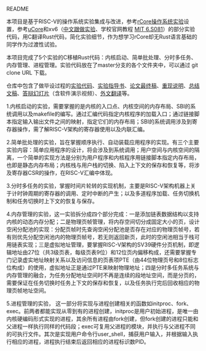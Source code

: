 README

  本项目是基于RISC-V的操作系统实验集成与改进，参考[rCore操作系统实验](https://rcore-os.github.io/rCore-Tutorial-Book-v3/index.html)设置，参考[uCore](https://nankai.gitbook.io/ucore-os-on-risc-v64/)和xv6（[中文跟做实验](https://blog.csdn.net/u013577996/article/details/108679997)、学校官网教程 [MIT 6.S081](https://pdos.csail.mit.edu/6.S081/2021/)）的部分实验代码，用C翻译Rust代码，简化实验细节，作为想学习rCore却无Rust语言基础的同学作为过渡性试验。

本项目完成了5个实验的C移植Rust代码：内核启动、简单批处理、分时多任务、内存管理、进程管理。实验代码放在了master分支的各个文件夹中，可以通过 git clone URL 下载。

  仓库中包含了做毕设过程的[实验代码](https://github.com/DLW1941/rCore-C-lab/tree/master)、[实验指导书](https://rcore-c-tuturial.gitbook.io/rcore-tutorial-c-version1/)、[论文最终稿](https://github.com/DLW1941/rCore-C-lab/blob/master/%E5%9F%BA%E4%BA%8ERISC-%E2%85%A4%E7%9A%84%E6%93%8D%E4%BD%9C%E7%B3%BB%E7%BB%9F%E5%AE%9E%E9%AA%8C%E9%9B%86%E6%88%90%E5%92%8C%E6%94%B9%E8%BF%9B.pdf)、[重现说明](https://github.com/DLW1941/rCore-C-lab/blob/master/%E9%87%8D%E7%8E%B0%E8%AF%B4%E6%98%8E.docx)、[总结文稿](https://github.com/DLW1941/rCore-C-lab/blob/master/%E6%80%BB%E7%BB%93.docx)、[答辩幻灯片](https://github.com/DLW1941/rCore-C-lab/blob/master/%E6%AF%95%E4%B8%9A%E8%AE%BE%E8%AE%A1%E7%AD%94%E8%BE%A9V3.0.pptx)（含软件演示视频）、[外文翻译](https://github.com/DLW1941/rCore-C-lab/blob/master/%E5%A4%96%E6%96%87%E7%BF%BB%E8%AF%91_%E5%A4%A7%E5%9E%8B%E7%B3%BB%E7%BB%9F%E8%BD%AF%E4%BB%B6%E9%83%A8%E5%88%86%E6%95%85%E9%9A%9C%E7%9A%84%E7%90%86%E8%A7%A3%E3%80%81%E6%A3%80%E6%B5%8B%E4%B8%8E%E5%AE%9A%E4%BD%8D.pdf)等。

  1.内核启动的实验，需要掌握的是内核的入口点、内核空间的内存布局、SBI的系统调用以及makefile的编写。通过汇编代码指定内核程序的加载入口；通过链接脚本指定输入输出文件之间的映射，指定它们的内存布局；SBI的系统调用涉及到寄存器操作，需了解RISC-V架构的寄存器使用以及内联汇编。

  2.简单批处理的实验，旨在掌握顺序执行、自动装载应用程序的实现。有三个主要实验内容：简单应用程序的设计，将会涉及到系统调用；用户空间与内核空间的隔离，一个简单的实现方法是分别为用户程序和内核程序用链接脚本指定内存布局，也即是静态内存布局；内核栈与用户栈的切换、陷入上下文的保存和恢复等，将涉及寄存器CSR的操作，在RISC-V汇编中体现。

  3.分时多任务的实验，掌握时间片轮转的实现机制，主要是RISC-V架构机器上关于计时钟周期的寄存器的调用、定时中断的产生；以及多道程序加载、任务切换机制和任务切换时上下文的恢复与保存。

  4.内存管理的实验，这一实验拆分成四个部分完成：一是添加链表数据结构以支持内核的动态内存分配；二是物理页帧管理，将内存空间切分成固定大小的页，设计空闲分配池的实现：分配页帧时先查询空闲分配池是否存在对应的物理页帧号，若有则优先分配空闲池内的物理页帧号，若无则返回新页，此时的空闲池相当于栈可用链表实现；三是虚拟地址管理，要掌握RISC-V架构的SV39硬件分页机制，即逻辑地址由27位（共3级页表，每级页表9位）和12位页内偏移构成，还需要掌握专门记录虚实地址映射关系以及访问信息的页表项PTE（由44位物理页号和8位标志位构成）的使用，虚拟地址正是通过PTE来映射物理地址；四是分时多任务系统与内存管理的融合，为任务分配地址空间时不再是连续的段地址空间，而是分页的，需要保证在任务切换时任务上下文的保存和恢复，以及任务执行完后回收相应的物理页帧地址空间。

  5.进程管理的实验， 这一部分将实现与进程创建相关的函数如initproc、fork、exec。前两者都能实现从零到有的进程创建，initproc是用户初始进程，是唯一由内核硬编码形式实现的进程，其余所有进程由fork创建，但fork创建的进程只能和父进程一样执行同样的代码段；exec可复用父进程的模块，并执行与父进程不同的可执行文件。其次是实现用户命令行user_shell，捕获用户输入，并根据输入执行相应的进程，进程执行结束后返回相应的进程标识数PID。



	

